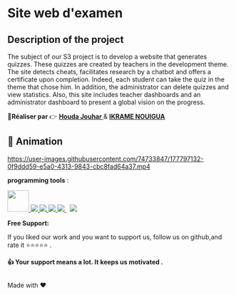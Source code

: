 # Site web d'examen

## Description of the project
The subject of our S3 project is to develop a website that generates
quizzes.
These quizzes are created by teachers in the development theme.
The site detects cheats, facilitates research by a chatbot and offers a
certificate upon completion. Indeed, each student can take the quiz in
the theme that chose him. In addition, the administrator can delete
quizzes and view statistics.
Also, this site includes teacher dashboards and an administrator dashboard to present a global vision on the progress.

 :boy:**Réaliser par** :point_right: <a href="https://github.com/houdajh"> **Houda Jouhar** </a> & <a href="https://github.com/ikramenouigua">
 **IKRAME NOUIGUA** </a>
 
 
## :movie_camera: Animation 
https://user-images.githubusercontent.com/74733847/177797132-0f9ddd59-e5a0-4313-9843-cbc8fad64a37.mp4



**programming tools** :


<p align="left"> 
<a href="https://www.oracle.com/fr/java/technologies/java-ee-glance.html" target="_blank"> <img src="https://ocs-consulting.be/wp-content/uploads/2018/03/java-ee-logo.png" width="48"/> </a> 
<a href="https://developer.mozilla.org/en-US/docs/Web/JavaScript" target="_blank"> <img src="https://img.icons8.com/color/48/000000/javascript.png"/> </a>
 <a href="https://www.w3.org/html/" target="_blank"> <img src="https://img.icons8.com/color/48/000000/html-5.png"/> </a> 
    <a href="https://www.w3schools.com/css/" target="_blank"> <img src="https://img.icons8.com/color/48/000000/css3.png"/> </a> 
    <a style="padding-right:8px;" href="https://tailwindcss.com/" target="_blank"> <img src="https://res.cloudinary.com/practicaldev/image/fetch/s--ecygAdzV--/c_imagga_scale,f_auto,fl_progressive,h_900,q_auto,w_1600/https://dev-to-uploads.s3.amazonaws.com/i/yto6cxdfb3tgqecyte3d.png"/> </a>
     <a style="padding-right:8px;" href="https://www.mysql.com/" target="_blank"> <img src="https://img.icons8.com/fluent/50/000000/mysql-logo.png"/> </a>
</p>

**Free Support:**

If you liked our work and you want to support us, follow us on github,and rate it :star::star::star::star::star: .

 **:thumbsup: Your support means a lot. It keeps us motivated .**





##

Made with :heart: 
